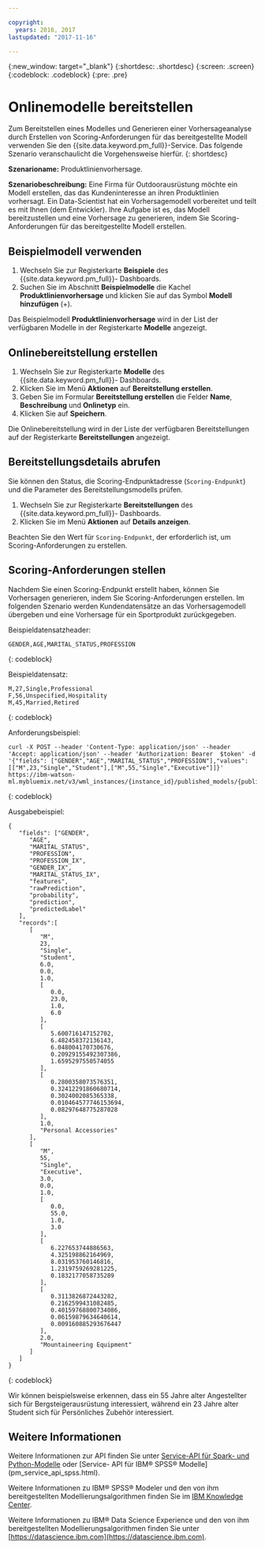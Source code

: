 ```yaml
---

copyright:
  years: 2016, 2017
lastupdated: "2017-11-16"

---
```


{:new_window: target="_blank"}
{:shortdesc: .shortdesc}
{:screen: .screen}
{:codeblock: .codeblock}
{:pre: .pre}

# Onlinemodelle bereitstellen

Zum Bereitstellen eines Modelles und Generieren einer Vorhersageanalyse durch Erstellen von Scoring-Anforderungen für das bereitgestellte Modell verwenden Sie den {{site.data.keyword.pm_full}}-Service. Das folgende Szenario veranschaulicht die Vorgehensweise hierfür.
{: shortdesc}

**Szenarioname:** Produktlinienvorhersage.

**Szenariobeschreibung:** Eine Firma für Outdoorausrüstung möchte
ein Modell erstellen, das das Kundeninteresse an ihren Produktlinien
vorhersagt. Ein Data-Scientist hat ein Vorhersagemodell vorbereitet und
teilt es mit Ihnen (dem Entwickler). Ihre Aufgabe ist es, das Modell bereitzustellen und eine Vorhersage zu generieren, indem Sie
Scoring-Anforderungen für das bereitgestellte Modell erstellen.

## Beispielmodell verwenden

1. Wechseln Sie zur Registerkarte **Beispiele** des {{site.data.keyword.pm_full}}-
   Dashboards.
2. Suchen Sie im Abschnitt **Beispielmodelle** die Kachel **Produktlinienvorhersage**
   und klicken Sie auf das Symbol **Modell hinzufügen** (+).

Das Beispielmodell **Produktlinienvorhersage** wird in der
List der verfügbaren Modelle in der Registerkarte **Modelle** angezeigt.


## Onlinebereitstellung erstellen

1. Wechseln Sie zur Registerkarte **Modelle** des {{site.data.keyword.pm_full}}-
   Dashboards.
2. Klicken Sie im Menü **Aktionen** auf **Bereitstellung erstellen**.
3. Geben Sie im Formular **Bereitstellung erstellen** die Felder **Name**, **Beschreibung** und **Onlinetyp** ein.
4. Klicken Sie auf **Speichern**.

Die Onlinebereitstellung wird in der Liste der verfügbaren Bereitstellungen auf der Registerkarte **Bereitstellungen** angezeigt.

## Bereitstellungsdetails abrufen

Sie können den Status, die Scoring-Endpunktadresse (`Scoring-Endpunkt`) und die Parameter des
Bereitstellungsmodells prüfen.

1. Wechseln Sie zur Registerkarte **Bereitstellungen** des {{site.data.keyword.pm_full}}-
   Dashboards.
2. Klicken Sie im Menü **Aktionen** auf **Details anzeigen**.

Beachten Sie den Wert für `Scoring-Endpunkt`, der erforderlich ist, um Scoring-Anforderungen zu erstellen.


## Scoring-Anforderungen stellen

Nachdem Sie einen Scoring-Endpunkt erstellt haben, können Sie Vorhersagen generieren, indem Sie Scoring-Anforderungen erstellen. Im folgenden Szenario werden Kundendatensätze an das Vorhersagemodell übergeben und eine Vorhersage für ein Sportprodukt zurückgegeben.

Beispieldatensatzheader:

```
GENDER,AGE,MARITAL_STATUS,PROFESSION
```
{: codeblock}

Beispieldatensatz:

```
M,27,Single,Professional
F,56,Unspecified,Hospitality
M,45,Married,Retired
```
{: codeblock}

Anforderungsbeispiel:

```
curl -X POST --header 'Content-Type: application/json' --header 'Accept: application/json' --header 'Authorization: Bearer  $token' -d '{"fields": ["GENDER","AGE","MARITAL_STATUS","PROFESSION"],"values": [["M",23,"Single","Student"],["M",55,"Single","Executive"]]}' https://ibm-watson-ml.mybluemix.net/v3/wml_instances/{instance_id}/published_models/{published_model_id}/deployments/{deployment_id}/online
```
{: codeblock}

Ausgabebeispiel:

```
{
   "fields": ["GENDER",
      "AGE",
      "MARITAL_STATUS",
      "PROFESSION",
      "PROFESSION_IX",
      "GENDER_IX",
      "MARITAL_STATUS_IX",
      "features",
      "rawPrediction",
      "probability",
      "prediction",
      "predictedLabel"
   ],
   "records":[
      [
         "M",
         23,
         "Single",
         "Student",
         6.0,
         0.0,
         1.0,
         [
            0.0,
            23.0,
            1.0,
            6.0
         ],
         [
            5.600716147152702,
            6.482458372136143,
            6.048004170730676,
            0.20929155492307386,
            1.6595297550574055
         ],
         [
            0.2800358073576351,
            0.32412291860680714,
            0.3024002085365338,
            0.010464577746153694,
            0.08297648775287028
         ],
         1.0,
         "Personal Accessories"
      ],
      [
         "M",
         55,
         "Single",
         "Executive",
         3.0,
         0.0,
         1.0,
         [
            0.0,
            55.0,
            1.0,
            3.0
         ],
         [
            6.227653744886563,
            4.325198862164969,
            8.031953760146816,
            1.2319759269281225,
            0.1832177058735289
         ],
         [
            0.3113826872443282,
            0.2162599431082485,
            0.40159768800734086,
            0.06159879634640614,
            0.009160885293676447
         ],
         2.0,
         "Mountaineering Equipment"
      ]
   ]
}
```
{: codeblock}

Wir können beispielsweise erkennen, dass ein 55 Jahre alter Angestellter sich
für Bergsteigerausrüstung interessiert, während ein 23 Jahre alter Student sich für
Persönliches Zubehör interessiert.

## Weitere Informationen

Weitere Informationen zur API finden Sie unter [Service-API für Spark- und Python-Modelle](pm_service_api_spark.html) oder [Service-
API für IBM® SPSS® Modelle] (pm_service_api_spss.html).

Weitere Informationen zu IBM® SPSS® Modeler und den von ihm bereitgestellten Modellierungsalgorithmen
finden Sie im [IBM Knowledge Center](https://www.ibm.com/support/knowledgecenter/SS3RA7).

Weitere Informationen zu IBM® Data Science Experience und den von ihm bereitgestellten Modellierungsalgorithmen
finden Sie unter [https://datascience.ibm.com](https://datascience.ibm.com).
